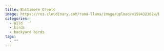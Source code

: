 ```yaml
---
title: Baltimore Oreole
image: https://res.cloudinary.com/rama-llama/image/upload/v1594323624/Baltimore_Oreole_l8mkyo.jpg
categories:
  - Wild
  - birds
  - backyard birds
tags:
  - ""
---
```

